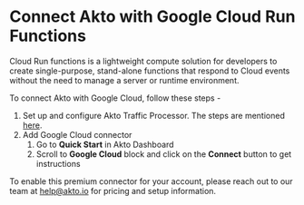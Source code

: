 # Connect Akto with Google Cloud Run Functions

Cloud Run functions is a lightweight compute solution for developers to create single-purpose, stand-alone functions that respond to Cloud events without the need to manage a server or runtime environment.

To connect Akto with Google Cloud, follow these steps -

1. Set up and configure Akto Traffic Processor. The steps are mentioned [here](https://docs.akto.io/getting-started/traffic-processor/hybrid-saas).
2. Add Google Cloud connector
   1. Go to **Quick Start** in Akto Dashboard
   2. Scroll to **Google Cloud** block and click on the **Connect** button to get instructions

To enable this premium connector for your account, please reach out to our team at [help@akto.io](mailto:help@akto.io) for pricing and setup information.
